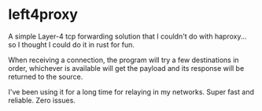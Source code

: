 # left4proxy

A simple Layer-4 tcp forwarding solution that I couldn't do with haproxy... so I thought I could do it in rust for fun.

When receiving a connection, the program will try a few destinations in order, whichever is available will get the payload and its response will be returned to the source.

I've been using it for a long time for relaying in my networks. Super fast and reliable. Zero issues.
